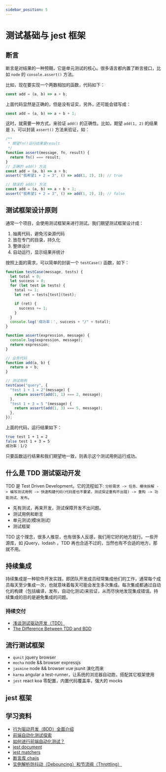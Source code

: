 ```yaml
---
sidebar_position: 5
---
```


# 测试基础与 jest 框架

## 断言

断言是对结果的一种预期，它是单元测试的核心。很多语言都内置了断言接口，比如 `node` 的 `console.assert()` 方法。

比如，现在要实现一个两数相加的函数，代码如下：

```js
const add = (a, b) => a + b;
```

上面代码显然是正确的，但是没有证实，另外，还可能会错写成：

```js
const add = (a, b) => a + b + 1;
```

这时，就需要一种方式，来验证 `add()` 的正确性。比如，期望 `add(1, 2)` 的结果是 `3`，可以封装 `assert()` 方法来验证，如：

```js
/**
 * 期望fn()运行结果是result
 */
function assert(message, fn, result) {
  return fn() === result;
}
// 正确的 add() 方法
const add = (a, b) => a + b;
assert("我希望1 + 2 = 3", () => add(1, 2), 3); // true

// 错误的 add() 方法
const add = (a, b) => a + b + 1;
assert("我希望1 + 2 = 3", () => add(1, 2), 3); // false
```

## 测试框架设计原则

通常一个项目，会使用测试框架来进行测试。我们期望测试框架设计成：

1. 抽离代码，避免污染源代码
2. 放在专门的目录，持久化
3. 整体设计
4. 自动运行，显示结果并统计

按照上面的需求，可以简单的封装一个 `testCase()` 函数，如下：

```js
function testCase(message, tests) {
  let total = 0;
  let success = 0;
  for (let test in tests) {
    total += 1;
    let ret = tests[test](test);

    if (ret) {
      success += 1;
    }
  }
  console.log('成功率：', success + "/" + total);
}

function assert(expression, message) {
  console.log(expression, message);
  return expression;
}

// 业务代码
function add(a, b) {
  return a + b;
}

// 测试用例
testCase("query", {
  "test 1 + 1 = 2"(message) {
    return assert(add(1, 1) === 2, message);
  },
  "test 1 + 3 = 5 "(message) {
    return assert(add(1, 3) === 5, message);
  },
});
```

上面的代码，运行结果如下：

```bash
true test 1 + 1 = 2
false test 1 + 3 = 5
成功率：1/2
```

只要函数运行结果和我们期望地一致，则表示这个测试用例运行成功。

## 什么是 TDD 测试驱动开发

TDD 是 Test Driven Development。它的流程如下: `分析需求 -> 任务、模块拆解 -> 编写测试用例 -> 快速构建代码(代码差也不要紧，测试保证重构不出错) -> 重构 -> 功能测试、发布`。

- 先有测试，再来开发，测试保障开发不出问题。
- 测试用例和断言
- 单元测试(模块测试)
- 测试框架

TDD 这个理念，很多人推崇，也有很多人反感，我们用它好的地方就行。一些开源库，如 jQuery，lodash ，TDD 再也合适不过的，当然也有不合适的地方，那就不用。

## 持续集成

持续集成是一种软件开发实践，即团队开发成员经常集成他们的工作，通常每个成员每天至少集成一次，也就意味着每天可能会发生多次集成。每次集成都通过自动化的构建（包括编译，发布，自动化测试)来验证，从而尽快地发现集成错误。持续集成的目的是避免集成的问题。

### 持续交付

- [浅谈测试驱动开发（TDD）](https://www.ibm.com/developerworks/cn/linux/l-tdd/)
- [The Difference Between TDD and BDD](https://joshldavis.com/2013/05/27/difference-between-tdd-and-bdd/)

## 流行测试框架

- `qunit` jquery browser
- `mocha` node && browser expressjs
- `jasmine` node && browser vue jsunit 演化而来
- `karma` angular a test-runner，让系统的浏览器自动跑，搭配其它框架使用
- `jest` react koa 零配置，内置代码覆盖率，强大的 mocks

## jest 框架

## 学习资料

- [行为驱动开发（BDD）全面介绍](https://blog.csdn.net/winteroak/article/details/81585299)
- [前端自动化测试探索](http://fex.baidu.com/blog/2015/07/front-end-test/)
- [如何进行前端自动化测试？](https://www.zhihu.com/question/29922082)
- [jest document](https://facebook.github.io/jest/docs/en/getting-started.html)
- [jest matchers](https://jestjs.io/docs/en/expect.html)
- [断言库 chaijs](https://www.chaijs.com/)
- [实例解析防抖动（Debouncing）和节流阀（Throttling）](https://jinlong.github.io/2016/04/24/Debouncing-and-Throttling-Explained-Through-Examples/)
